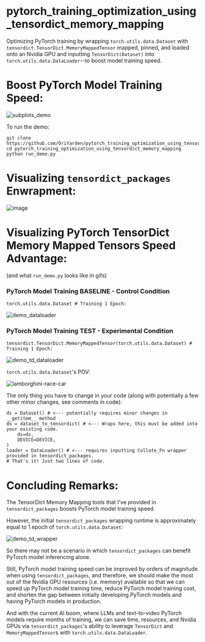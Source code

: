 # pytorch_training_optimization_using_tensordict_memory_mapping

Optimizing PyTorch training by wrapping ````torch.utils.data.Dataset```` with ````tensordict.TensorDict.MemoryMappedTensor```` mapped, pinned,
and loaded onto an Nvidia GPU and inputting ````TensorDict(Dataset)```` into ````torch.utils.data.DataLoader````--to boost model training speed.

# Boost PyTorch Model Training Speed:
![subplots_demo](https://github.com/user-attachments/assets/203bbc6e-446e-442c-ac38-5b022352a35f)


To run the demo:
````
git clone https://github.com/OriYarden/pytorch_training_optimization_using_tensordict_memory_mapping
cd pytorch_training_optimization_using_tensordict_memory_mapping
python run_demo.py
````

# Visualizing ````tensordict_packages```` Enwrapment:

![image](https://github.com/user-attachments/assets/4844201c-2a38-4468-abb0-4c3492e097a8)


# Visualizing PyTorch TensorDict Memory Mapped Tensors Speed Advantage:
(and what ````run_demo.py```` looks like in gifs)

### PyTorch Model Training BASELINE - Control Condition
````
torch.utils.data.Dataset # Training 1 Epoch:
````

![demo_dataloader](https://github.com/user-attachments/assets/612806d8-3a8a-442c-8c2a-3ff2232d935b)

### PyTorch Model Training TEST - Experimental Condition
````
tensordict.TensorDict.MemoryMappedTensor(torch.utils.data.Dataset) # Training 1 Epoch:
````

![demo_td_dataloader](https://github.com/user-attachments/assets/f580bd2f-3352-4ead-a7e4-35387e0d4f71)


````torch.utils.data.Dataset````'s POV:

![lamborghini-race-car](https://github.com/user-attachments/assets/d5e4d7f9-e69f-478c-ab29-9018e629b904)


The only thing you have to change in your code (along with potentially a few other minor changes, see comments in code):

````
ds = Dataset() # <--- potentially requires minor changes in __getitem__ method
ds = dataset_to_tensordict( # <--- Wraps here, this must be added into your existing code.
    ds=ds,
    DEVICE=DEVICE,
)
loader = DataLoader() # <--- requires inputting Collate_Fn wrapper provided in tensordict_packages.
# That's it! Just two lines of code.
````

# Concluding Remarks:

The TensorDict Memory Mapping tools that I've provided in ````tensordict_packages```` boosts PyTorch model training speed.

However, the initial ````tensordict_packages```` wrapping runtime is approximately equal to 1 epoch of ````torch.utils.data.Dataset````:

![demo_td_wrapper](https://github.com/user-attachments/assets/d56f0384-b9d0-4356-91aa-dc86808c0f33)

So there may not be a scenario in which ````tensordict_packages```` can benefit PyTorch model inferencing alone.

Still, PyTorch model training speed can be improved by orders of magnitude when using ````tensordict_packages````, and therefore,
we should make the most out of the Nvidia GPU resources (i.e. memory) available so that we can speed up PyTorch model training time,
reduce PyTorch model training cost, and shorten the gap between initially developing PyTorch models and having PyTorch models in production.

And with the current AI boom, where LLMs and text-to-video PyTorch models require months of training, we can save time, resources, and
Nvidia GPUs via ````tensordict_packages````'s ability to leverage ````TensorDict```` and ````MemoryMappedTensor````s with ````torch.utils.data.DataLoader````.





